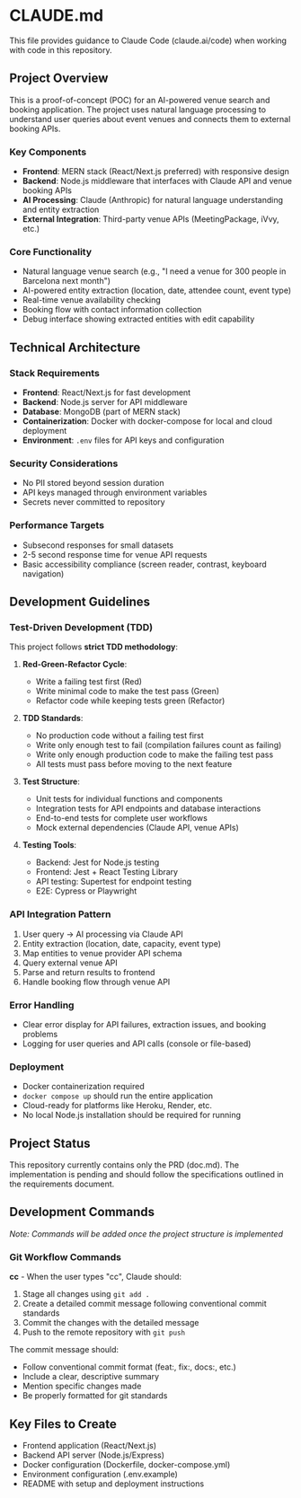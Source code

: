 # CLAUDE.md

This file provides guidance to Claude Code (claude.ai/code) when working with code in this repository.

## Project Overview

This is a proof-of-concept (POC) for an AI-powered venue search and booking application. The project uses natural language processing to understand user queries about event venues and connects them to external booking APIs.

### Key Components
- **Frontend**: MERN stack (React/Next.js preferred) with responsive design
- **Backend**: Node.js middleware that interfaces with Claude API and venue booking APIs  
- **AI Processing**: Claude (Anthropic) for natural language understanding and entity extraction
- **External Integration**: Third-party venue APIs (MeetingPackage, iVvy, etc.)

### Core Functionality
- Natural language venue search (e.g., "I need a venue for 300 people in Barcelona next month")
- AI-powered entity extraction (location, date, attendee count, event type)
- Real-time venue availability checking
- Booking flow with contact information collection
- Debug interface showing extracted entities with edit capability

## Technical Architecture

### Stack Requirements
- **Frontend**: React/Next.js for fast development
- **Backend**: Node.js server for API middleware
- **Database**: MongoDB (part of MERN stack)
- **Containerization**: Docker with docker-compose for local and cloud deployment
- **Environment**: `.env` files for API keys and configuration

### Security Considerations
- No PII stored beyond session duration
- API keys managed through environment variables
- Secrets never committed to repository

### Performance Targets
- Subsecond responses for small datasets
- 2-5 second response time for venue API requests
- Basic accessibility compliance (screen reader, contrast, keyboard navigation)

## Development Guidelines

### Test-Driven Development (TDD)

This project follows **strict TDD methodology**:

1. **Red-Green-Refactor Cycle**:
   - Write a failing test first (Red)
   - Write minimal code to make the test pass (Green)
   - Refactor code while keeping tests green (Refactor)

2. **TDD Standards**:
   - No production code without a failing test first
   - Write only enough test to fail (compilation failures count as failing)
   - Write only enough production code to make the failing test pass
   - All tests must pass before moving to the next feature

3. **Test Structure**:
   - Unit tests for individual functions and components
   - Integration tests for API endpoints and database interactions
   - End-to-end tests for complete user workflows
   - Mock external dependencies (Claude API, venue APIs)

4. **Testing Tools**:
   - Backend: Jest for Node.js testing
   - Frontend: Jest + React Testing Library
   - API testing: Supertest for endpoint testing
   - E2E: Cypress or Playwright

### API Integration Pattern
1. User query → AI processing via Claude API
2. Entity extraction (location, date, capacity, event type)
3. Map entities to venue provider API schema
4. Query external venue API
5. Parse and return results to frontend
6. Handle booking flow through venue API

### Error Handling
- Clear error display for API failures, extraction issues, and booking problems
- Logging for user queries and API calls (console or file-based)

### Deployment
- Docker containerization required
- `docker compose up` should run the entire application
- Cloud-ready for platforms like Heroku, Render, etc.
- No local Node.js installation should be required for running

## Project Status

This repository currently contains only the PRD (doc.md). The implementation is pending and should follow the specifications outlined in the requirements document.

## Development Commands

*Note: Commands will be added once the project structure is implemented*

### Git Workflow Commands

**cc** - When the user types "cc", Claude should:
1. Stage all changes using `git add .`
2. Create a detailed commit message following conventional commit standards
3. Commit the changes with the detailed message
4. Push to the remote repository with `git push`

The commit message should:
- Follow conventional commit format (feat:, fix:, docs:, etc.)
- Include a clear, descriptive summary
- Mention specific changes made
- Be properly formatted for git standards

## Key Files to Create
- Frontend application (React/Next.js)
- Backend API server (Node.js/Express)
- Docker configuration (Dockerfile, docker-compose.yml)
- Environment configuration (.env.example)
- README with setup and deployment instructions
